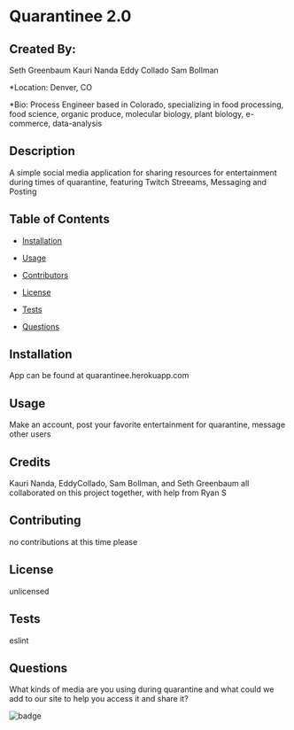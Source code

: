 
# Quarantinee 2.0 

## Created By:

Seth Greenbaum
Kauri Nanda
Eddy Collado
Sam Bollman

*Location: Denver, CO

*Bio: Process Engineer based in Colorado, specializing in food processing, food science, organic produce, molecular biology, plant biology,  e-commerce, data-analysis

## Description 

A simple social media application for sharing resources for entertainment during times of quarantine, featuring Twitch Streeams, Messaging and Posting 

## Table of Contents 

* [Installation](#installation) 

* [Usage](#usage) 

* [Contributors](#contributors) 

* [License](#license) 

* [Tests](#tests) 

* [Questions](#questions) 

## Installation 

App can be found at quarantinee.herokuapp.com 

## Usage 

Make an account, post your favorite entertainment for quarantine, message other users  

## Credits

Kauri Nanda, EddyCollado, Sam Bollman, and Seth Greenbaum all collaborated on this project together, with help from Ryan S

## Contributing 

no contributions at this time please 

## License 

unlicensed 

## Tests 

eslint 

## Questions 

What kinds of media are you using during quarantine and what could we add to our site to help you access it and share it? 



![badge](https://img.shields.io/badge/Generated%20By-README%20Generator-blue)